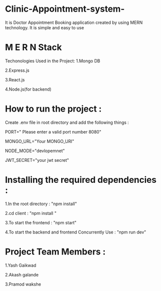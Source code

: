 # Clinic-Appointment-system-
It is Doctor Appointment Booking application created by using MERN technology. It is simple and easy to use

# M E R N Stack
Techonologies Used in the Project:
1.Mongo DB

2.Express.js

3.React.js

4.Node.js(for backend)

# How to run the project :

Create .env file in root directory and add the following things :

PORT=" Please enter a valid port number 8080"

MONGO_URL="Your MONGO_URI"

NODE_MODE="devlopemnet"

JWT_SECRET="your jwt secret"



# Installing the required dependencies :

1.In the root directory : "npm install"

2.cd client : "npm install "

3.To start the frontend : "npm start"

4.To start the backend and frontend Concurrently Use : "npm run dev"

# Project Team Members :
1.Yash Gaikwad 

2.Akash galande

3.Pramod wakshe

